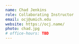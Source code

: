 ```yaml
---
name: Chad Jenkins
role: Collaborating Instructor
email: ocj@umich.edu
website: https://ocj.name/
photo: chad.jpg
# office-hours: TBD
---
```

